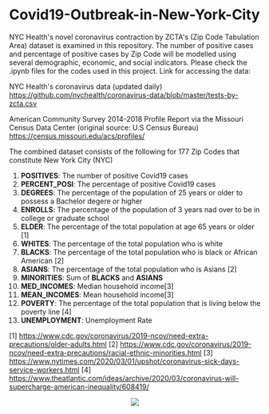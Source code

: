 # Covid19-Outbreak-in-New-York-City

NYC Health's novel coronavirus contraction by ZCTA's (Zip Code Tabulation Area) dataset is examined in this repository. The number of positive cases and percentage of positive cases by Zip Code will be modelled using several demographic, economic, and social indicators. Please check the .ipynb files for the codes used in this project. Link for accessing the data:

NYC Health's coronavirus data (updated daily)
https://github.com/nychealth/coronavirus-data/blob/master/tests-by-zcta.csv

American Community Survey 2014-2018 Profile Report via the Missouri Census Data Center (original source: U.S Census Bureau)
https://census.missouri.edu/acs/profiles/ 

The combined dataset consists of the following for 177 Zip Codes that constitute New York City (NYC) 

1. __POSITIVES__: The number of positive Covid19 cases
2. __PERCENT_POSI__: The percentage of positive Covid19 cases 
3. __DEGREES__: The percentage of the population of 25 years or older to possess a Bachelor degere or higher 
4. __ENROLLS__: The percentage of the population of 3 years nad over to be in college or graduate school 
5. __ELDER__: The percentage of the total population at age 65 years or older [1]
6. __WHITES__: The percentage of the total population who is white 
7. __BLACKS__: The percentage of the total population who is black or African American [2]
8. __ASIANS__: The percentage of the total population who is Asians [2]
9. __MINORITIES__: Sum of __BLACKS__ and __ASIANS__
10. __MED_INCOMES__: Median household income[3]
11. __MEAN_INCOMES__: Mean household income[3]
12. __POVERTY__: The percentage of the total population that is living below the poverty line [4]
13. __UNEMPLOYMENT__: Unemployment Rate 


[1] https://www.cdc.gov/coronavirus/2019-ncov/need-extra-precautions/older-adults.html
[2] https://www.cdc.gov/coronavirus/2019-ncov/need-extra-precautions/racial-ethnic-minorities.html 
[3] https://www.nytimes.com/2020/03/01/upshot/coronavirus-sick-days-service-workers.html
[4] https://www.theatlantic.com/ideas/archive/2020/03/coronavirus-will-supercharge-american-inequality/608419/

<p align="center">
  <img src="https://github.com/sonleh96/Covid19-NYC/blob/master/Charts%20and%20Graphs/DEGREES_map.html">
</p>

